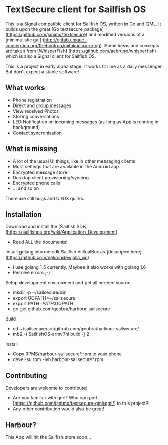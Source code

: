 # TextSecure client for Sailfish OS

This is a Signal compatible client for Sailfish OS, written in Go and QML.
It builds upon the great [Go textsecure package] (https://github.com/janimo/textsecure) and modified versions of a
[minimalistic gui] (http://gitlab.unique-conception.org/thebootroo/mitakuuluu-ui-ng). Some Ideas and concepts are taken
from [WhisperFish] (https://github.com/aebruno/whisperfish) which is also a Signal client for Sailfish OS.

This is a project in early alpha stage. It works for me as a daily messenger. But don't expect a stable software!

What works
-----------

 * Phone registration
 * Direct and group messages
 * View received Photos
 * Storing conversations
 * LED Notification on incoming messages (as long as App is running in background)
 * Contact syncronisation 

What is missing
---------------

 * A lot of the usual UI things, like in other messaging clients
 * Most settings that are available in the Android app
 * Encrypted message store
 * Desktop client provisioning/syncing
 * Encrypted phone calls
 * ... and so on

There are still bugs and UI/UX quirks.

Installation
------------

Download and install the [Sailfish SDK] (https://sailfishos.org/wiki/Application_Development)

 * Read ALL the documents!

Install golang into mersdk Sailfish VirtualBox as [descriped here] (https://github.com/nekrondev/jolla_go)

 * I use golang 1.5 currently. Maybee it also works with golang 1.6
 * Resolve errors ;-)

Setup development environment and get all needed source

 * mkdir -p ~/sailsecure/bin
 * export GOPATH=~/sailsecure
 * export PATH=$PATH:$GOPATH
 * go get github.com/geobra/harbour-sailsecure

Build

 * cd ~/sailsecure/src/github.com/geobra/harbour-sailsecure/ 
 * mb2 -t SailfishOS-armv7hl build -j 2

Install

 * Copy RPMS/harbour-sailsecure*.rpm to your phone
 * devel-su rpm -ivh harbour-sailsecure*.rpm


Contributing
------------
Developers are welcome to contribute!
 * Are you familiar with qml? Who can port [https://github.com/janimo/textsecure-qml/qml/] to this project?!
 * Any other contribution would also be great!

Harbour?
--------
This App will hit the Sailfish store soon...


